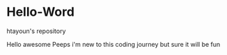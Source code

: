 # Hello-Word
htayoun's repository

Hello awesome Peeps
i'm new to this coding journey but sure it will be fun 
